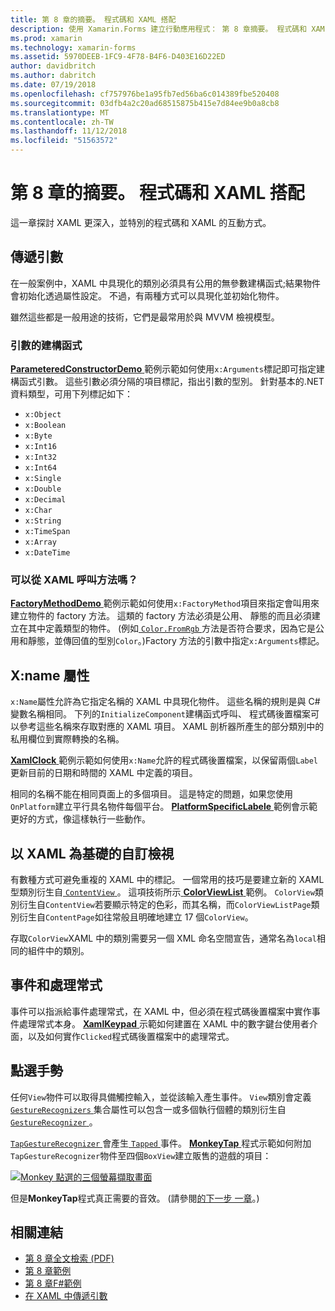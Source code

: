 ```yaml
---
title: 第 8 章的摘要。 程式碼和 XAML 搭配
description: 使用 Xamarin.Forms 建立行動應用程式： 第 8 章摘要。 程式碼和 XAML 搭配
ms.prod: xamarin
ms.technology: xamarin-forms
ms.assetid: 5970DEEB-1FC9-4F78-B4F6-D403E16D22ED
author: davidbritch
ms.author: dabritch
ms.date: 07/19/2018
ms.openlocfilehash: cf757976be1a95fb7ed56ba6c014389fbe520408
ms.sourcegitcommit: 03dfb4a2c20ad68515875b415e7d84ee9b0a8cb8
ms.translationtype: MT
ms.contentlocale: zh-TW
ms.lasthandoff: 11/12/2018
ms.locfileid: "51563572"
---
```

# <a name="summary-of-chapter-8-code-and-xaml-in-harmony"></a>第 8 章的摘要。 程式碼和 XAML 搭配

這一章探討 XAML 更深入，並特別的程式碼和 XAML 的互動方式。

## <a name="passing-arguments"></a>傳遞引數

在一般案例中，XAML 中具現化的類別必須具有公用的無參數建構函式;結果物件會初始化透過屬性設定。 不過，有兩種方式可以具現化並初始化物件。

雖然這些都是一般用途的技術，它們是最常用於與 MVVM 檢視模型。

### <a name="constructors-with-arguments"></a>引數的建構函式

[ **ParameteredConstructorDemo** ](https://github.com/xamarin/xamarin-forms-book-samples/tree/master/Chapter08/ParameteredConstructorDemo)範例示範如何使用`x:Arguments`標記即可指定建構函式引數。 這些引數必須分隔的項目標記，指出引數的型別。 針對基本的.NET 資料類型，可用下列標記如下：

- `x:Object`
- `x:Boolean`
- `x:Byte`
- `x:Int16`
- `x:Int32`
- `x:Int64`
- `x:Single`
- `x:Double`
- `x:Decimal`
- `x:Char`
- `x:String`
- `x:TimeSpan`
- `x:Array`
- `x:DateTime`

### <a name="can-i-call-methods-from-xaml"></a>可以從 XAML 呼叫方法嗎？

[ **FactoryMethodDemo** ](https://github.com/xamarin/xamarin-forms-book-samples/tree/master/Chapter08/FactoryMethodDemo)範例示範如何使用`x:FactoryMethod`項目來指定會叫用來建立物件的 factory 方法。 這類的 factory 方法必須是公用、 靜態的而且必須建立在其中定義類型的物件。 (例如[ `Color.FromRgb` ](xref:Xamarin.Forms.Color.FromRgb(System.Double,System.Double,System.Double))方法是否符合要求，因為它是公用和靜態，並傳回值的型別`Color`。)Factory 方法的引數中指定`x:Arguments`標記。

## <a name="the-xname-attribute"></a>X:name 屬性

`x:Name`屬性允許為它指定名稱的 XAML 中具現化物件。 這些名稱的規則是與 C# 變數名稱相同。 下列的`InitializeComponent`建構函式呼叫、 程式碼後置檔案可以參考這些名稱來存取對應的 XAML 項目。 XAML 剖析器所產生的部分類別中的私用欄位到實際轉換的名稱。

[ **XamlClock** ](https://github.com/xamarin/xamarin-forms-book-samples/tree/master/Chapter08/XamlClock)範例示範如何使用`x:Name`允許的程式碼後置檔案，以保留兩個`Label`更新目前的日期和時間的 XAML 中定義的項目。

相同的名稱不能在相同頁面上的多個項目。 這是特定的問題，如果您使用`OnPlatform`建立平行具名物件每個平台。 [ **PlatformSpecificLabele** ](https://github.com/xamarin/xamarin-forms-book-samples/tree/master/Chapter08/PlatformSpecificLabels)範例會示範更好的方式，像這樣執行一些動作。

## <a name="custom-xaml-based-views"></a>以 XAML 為基礎的自訂檢視

有數種方式可避免重複的 XAML 中的標記。 一個常用的技巧是要建立新的 XAML 型類別衍生自[ `ContentView` ](xref:Xamarin.Forms.ContentView)。 這項技術所示[ **ColorViewList** ](https://github.com/xamarin/xamarin-forms-book-samples/tree/master/Chapter08/ColorViewList)範例。 `ColorView`類別衍生自`ContentView`若要顯示特定的色彩，而其名稱，而`ColorViewListPage`類別衍生自`ContentPage`如往常般且明確地建立 17 個`ColorView`。

存取`ColorView`XAML 中的類別需要另一個 XML 命名空間宣告，通常名為`local`相同的組件中的類別。

## <a name="events-and-handlers"></a>事件和處理常式

事件可以指派給事件處理常式，在 XAML 中，但必須在程式碼後置檔案中實作事件處理常式本身。 [ **XamlKeypad** ](https://github.com/xamarin/xamarin-forms-book-samples/tree/master/Chapter08/XamlKeypad)示範如何建置在 XAML 中的數字鍵台使用者介面，以及如何實作`Clicked`程式碼後置檔案中的處理常式。

## <a name="tap-gestures"></a>點選手勢

任何`View`物件可以取得具備觸控輸入，並從該輸入產生事件。 `View`類別會定義[ `GestureRecognizers` ](xref:Xamarin.Forms.View.GestureRecognizers)集合屬性可以包含一或多個執行個體的類別衍生自[ `GestureRecognizer` ](xref:Xamarin.Forms.GestureRecognizer)。

[ `TapGestureRecognizer` ](xref:Xamarin.Forms.TapGestureRecognizer)會產生[ `Tapped` ](xref:Xamarin.Forms.TapGestureRecognizer.Tapped)事件。 [ **MonkeyTap** ](https://github.com/xamarin/xamarin-forms-book-samples/tree/master/Chapter08/MonkeyTap)程式示範如何附加`TapGestureRecognizer`物件至四個`BoxView`建立販售的遊戲的項目：

[![Monkey 點選的三個螢幕擷取畫面](images/ch08fg07-small.png "仿造遊戲")](images/ch08fg07-large.png#lightbox "仿造遊戲")

但是**MonkeyTap**程式真正需要的音效。 (請參閱[的下一步 一章](chapter09.md)。)

## <a name="related-links"></a>相關連結

- [第 8 章全文檢索 (PDF)](https://download.xamarin.com/developer/xamarin-forms-book/XamarinFormsBook-Ch08-Apr2016.pdf)
- [第 8 章範例](https://github.com/xamarin/xamarin-forms-book-samples/tree/master/Chapter08)
- [第 8 章F#範例](https://github.com/xamarin/xamarin-forms-book-samples/tree/master/Chapter08/FS/XamlKeypad)
- [在 XAML 中傳遞引數](~/xamarin-forms/xaml/passing-arguments.md)
